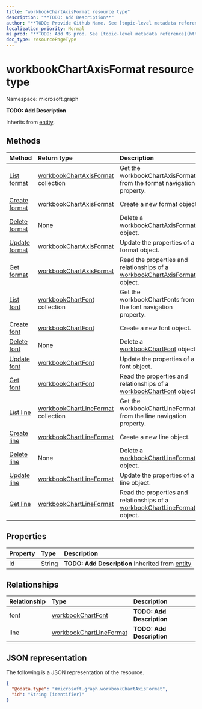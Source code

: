 ```yaml
---
title: "workbookChartAxisFormat resource type"
description: "**TODO: Add Description**"
author: "**TODO: Provide Github Name. See [topic-level metadata reference](https://msgo.azurewebsites.net/add/document/guidelines/metadata.html#topic-level-metadata)**"
localization_priority: Normal
ms.prod: "**TODO: Add MS prod. See [topic-level metadata reference](https://msgo.azurewebsites.net/add/document/guidelines/metadata.html#topic-level-metadata)**"
doc_type: resourcePageType
---
```


# workbookChartAxisFormat resource type


Namespace: microsoft.graph

**TODO: Add Description**


Inherits from [entity](../resources/entity.md).

## Methods
|Method|Return type|Description|
|:---|:---|:---|
|[List format](../api/workbookchartaxis-list-format.md)|[workbookChartAxisFormat](../resources/workbookchartaxisformat.md) collection|Get the workbookChartAxisFormats from the format navigation property.|
|[Create format](../api/workbookchartaxis-post-format.md)|[workbookChartAxisFormat](../resources/workbookchartaxisformat.md)|Create a new format object.|
|[Delete format](../api/workbookchartaxis-delete-format.md)|None|Delete a [workbookChartAxisFormat](../resources/workbookchartaxisformat.md) object.|
|[Update format](../api/workbookchartaxis-update-format.md)|[workbookChartAxisFormat](../resources/workbookchartaxisformat.md)|Update the properties of a format object.|
|[Get format](../api/workbookchartaxis-get-workbookchartaxisformat.md)|[workbookChartAxisFormat](../resources/workbookchartaxisformat.md)|Read the properties and relationships of a [workbookChartAxisFormat](../resources/workbookchartaxisformat.md) object.|
|[List font](../api/workbookchartaxisformat-list-font.md)|[workbookChartFont](../resources/workbookchartfont.md) collection|Get the workbookChartFonts from the font navigation property.|
|[Create font](../api/workbookchartaxisformat-post-font.md)|[workbookChartFont](../resources/workbookchartfont.md)|Create a new font object.|
|[Delete font](../api/workbookchartaxisformat-delete-font.md)|None|Delete a [workbookChartFont](../resources/workbookchartfont.md) object.|
|[Update font](../api/workbookchartaxisformat-update-font.md)|[workbookChartFont](../resources/workbookchartfont.md)|Update the properties of a font object.|
|[Get font](../api/workbookchartaxisformat-get-workbookchartfont.md)|[workbookChartFont](../resources/workbookchartfont.md)|Read the properties and relationships of a [workbookChartFont](../resources/workbookchartfont.md) object.|
|[List line](../api/workbookchartaxisformat-list-line.md)|[workbookChartLineFormat](../resources/workbookchartlineformat.md) collection|Get the workbookChartLineFormats from the line navigation property.|
|[Create line](../api/workbookchartaxisformat-post-line.md)|[workbookChartLineFormat](../resources/workbookchartlineformat.md)|Create a new line object.|
|[Delete line](../api/workbookchartaxisformat-delete-line.md)|None|Delete a [workbookChartLineFormat](../resources/workbookchartlineformat.md) object.|
|[Update line](../api/workbookchartaxisformat-update-line.md)|[workbookChartLineFormat](../resources/workbookchartlineformat.md)|Update the properties of a line object.|
|[Get line](../api/workbookchartaxisformat-get-workbookchartlineformat.md)|[workbookChartLineFormat](../resources/workbookchartlineformat.md)|Read the properties and relationships of a [workbookChartLineFormat](../resources/workbookchartlineformat.md) object.|

## Properties
|Property|Type|Description|
|:---|:---|:---|
|id|String|**TODO: Add Description** Inherited from [entity](../resources/entity.md)|

## Relationships
|Relationship|Type|Description|
|:---|:---|:---|
|font|[workbookChartFont](../resources/workbookchartfont.md)|**TODO: Add Description**|
|line|[workbookChartLineFormat](../resources/workbookchartlineformat.md)|**TODO: Add Description**|

## JSON representation
The following is a JSON representation of the resource.
<!-- {
  "blockType": "resource",
  "keyProperty": "id",
  "@odata.type": "microsoft.graph.workbookChartAxisFormat",
  "baseType": "microsoft.graph.entity",
  "openType": false
}
-->
``` json
{
  "@odata.type": "#microsoft.graph.workbookChartAxisFormat",
  "id": "String (identifier)"
}
```

